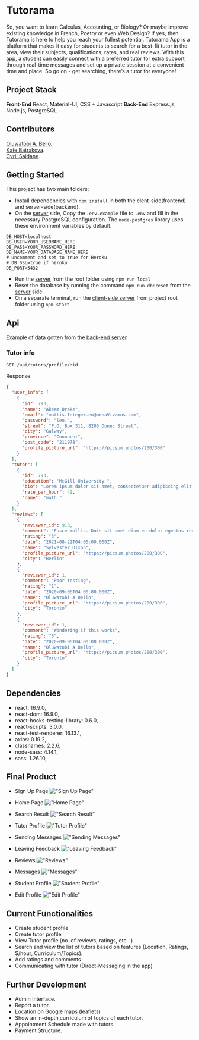 # Tutorama

So, you want to learn Calculus, Accounting, or Biology? Or maybe improve existing knowledge in French, Poetry or even Web Design? If yes, then Tutorama is here to help you reach your fullest potential. Tutorama App is a platform that makes it easy for students to search for a best-fit tutor in the area, view their subjects, qualifications, rates, and real reviews. With this app, a student can easily connect with a preferred tutor for extra support through real-time messages and set up a private session at a convenient time and place. So go on - get searching, there’s a tutor for everyone!

## Project Stack

**Front-End**
React, Material-UI, CSS + Javascript
**Back-End**
Express.js, Node.js, PostgreSQL

## Contributors

[Oluwatobi A. Bello](https://github.com/Oluwatobii).<br />
[Kate Batrakova](https://github.com/katebatrakova).<br />
[Cyril Saidane](https://github.com/csaidane).

## Getting Started

This project has two main folders:

- Install dependencies with `npm install` in both the clent-side(frontend) and server-side(backend).
- On the [server](https://github.com/csaidane/Tutorama/tree/master/backend) side, Copy the `.env.example` file to `.env` and fill in the necessary PostgreSQL configuration. The `node-postgres` library uses these environment variables by default.

```
DB_HOST=localhost
DB_USER=YOUR_USERNAME_HERE
DB_PASS=YOUR_PASSWORD_HERE
DB_NAME=YOUR_DATABASE_NAME_HERE
# Uncomment and set to true for Heroku
# DB_SSL=true if heroku
DB_PORT=5432
```

- Run the [server](https://github.com/csaidane/Tutorama/tree/master/backend) from the root folder using `npm run local`
- Reset the database by running the command `npm run db:reset` from the [server](https://github.com/csaidane/Tutorama/tree/master/backend) side.
- On a separate terminal, run the [client-side server](https://github.com/csaidane/Tutorama/tree/master/frontend) from project root folder using `npm start`

## Api

Example of data gotten from the [back-end server](https://github.com/csaidane/Tutorama/tree/master/backend)

### Tutor info

`GET /api/tutors/profile/:id`

Response

```json
{
  "user_info": [
    {
      "id": 793,
      "name": "Akeem Drake",
      "email": "mattis.Integer.eu@urnaVivamus.com",
      "password": "leo.",
      "street": "P.O. Box 311, 8205 Donec Street",
      "city": "Galway",
      "province": "Connacht",
      "post_code": "211978",
      "profile_picture_url": "https://picsum.photos/200/300"
    }
  ],
  "tutor": [
    {
      "id": 793,
      "education": "McGill University ",
      "bio": "Lorem ipsum dolor sit amet, consectetuer adipiscing elit. Curabitur sed tortor. Integer",
      "rate_per_hour": 42,
      "name": "math "
    }
  ],
  "reviews": [
    {
      "reviewer_id": 913,
      "comment": "Fusce mollis. Duis sit amet diam eu dolor egestas rhoncus. Proin nisl sem, consequat nec, mollis vitae, posuere at, velit.",
      "rating": "3",
      "date": "2021-08-22T04:00:00.000Z",
      "name": "Sylvester Dixon",
      "profile_picture_url": "https://picsum.photos/200/300",
      "city": "Berlin"
    },
    {
      "reviewer_id": 1,
      "comment": "Poor testing",
      "rating": "1",
      "date": "2020-09-06T04:00:00.000Z",
      "name": "Oluwatobi A Bello",
      "profile_picture_url": "https://picsum.photos/200/300",
      "city": "Toronto"
    },
    {
      "reviewer_id": 1,
      "comment": "Wondering if this works",
      "rating": "5",
      "date": "2020-09-06T04:00:00.000Z",
      "name": "Oluwatobi A Bello",
      "profile_picture_url": "https://picsum.photos/200/300",
      "city": "Toronto"
    }
  ]
}
```

## Dependencies

- react: 16.9.0,
- react-dom: 16.9.0,
- react-hooks-testing-library: 0.6.0,
- react-scripts: 3.0.0,
- react-test-renderer: 16.13.1,
- axios: 0.19.2,
- classnames: 2.2.6,
- node-sass: 4.14.1,
- sass: 1.26.10,

## Final Product

- Sign Up Page
  !["Sign Up Page"](public/images/signup.png)

- Home Page
  !["Home Page"](public/images/homepage.png)

- Search Result
  !["Search Result"](public/images/searchresult.png)

- Tutor Profile
  !["Tutor Profile"](public/images/tutorprofile.png)

- Sending Messages
  !["Sending Messages"](public/images/sendmssgs.png)

- Leaving Feedback
  !["Leaving Feedback"](public/images/feedback.png)

- Reviews
  !["Reviews"](public/images/reviews.png)

- Messages
  !["Messages"](public/images/messageui.png)

- Student Profile
  !["Student Profile"](public/images/profile.png)

- Edit Profile
  !["Edit Profile"](public/images/editprofile.png)

## Current Functionalities

- Create student profile
- Create tutor profile
- View Tutor profile (no. of reviews, ratings, etc…)
- Search and view the list of tutors based on features (Location, Ratings, \$/hour, Curriculum/Topics).
- Add ratings and comments
- Communicating with tutor (Direct-Messaging in the app)

## Further Development

- Admin Interface.
- Report a tutor.
- Location on Google maps (leaflets)
- Show an in-depth curriculum of topics of each tutor.
- Appointment Schedule made with tutors.
- Payment Structure.
